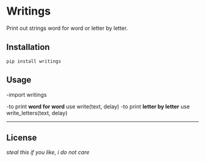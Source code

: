 # Writings

Print out strings word for word or letter by letter.

## Installation

```
pip install writings
```

## Usage

-import writings

-to print **word for word** use write(text, delay)
-to print **letter by letter** use write_letters(text, delay)


---

## License

_steal this if you like, i do not care_
